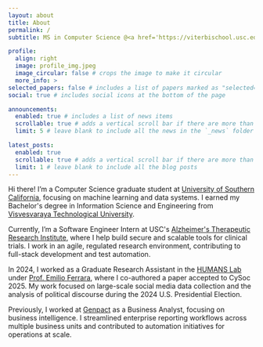```yaml
---
layout: about
title: About
permalink: /
subtitle: MS in Computer Science @<a href='https://viterbischool.usc.edu/'>USC</a>

profile:
  align: right
  image: profile_img.jpeg
  image_circular: false # crops the image to make it circular
  more_info: >
selected_papers: false # includes a list of papers marked as "selected={true}"
social: true # includes social icons at the bottom of the page

announcements:
  enabled: true # includes a list of news items
  scrollable: true # adds a vertical scroll bar if there are more than 3 news items
  limit: 5 # leave blank to include all the news in the `_news` folder

latest_posts:
  enabled: true
  scrollable: true # adds a vertical scroll bar if there are more than 3 new posts items
  limit: 1 # leave blank to include all the blog posts
---
```


Hi there!
I’m a Computer Science graduate student at [University of Southern California](https://www.usc.edu/),
focusing on machine learning and data systems.
I earned my Bachelor's degree in Information Science and Engineering
from [Visvesvaraya Technological University](https://www.vtu.ac.in/).

Currently, I’m a Software Engineer Intern at USC's [Alzheimer's Therapeutic Research Institute](https://atri.usc.edu/),
where I help build secure and scalable tools for clinical trials.
I work in an agile, regulated research environment, contributing to full-stack development and test automation.

In 2024,
I worked as a Graduate Research Assistant in the [HUMANS Lab](http://www.emilio.ferrara.name/code/)
under [Prof. Emilio Ferrara](https://www.emilio.ferrara.name/),
where I co-authored a paper accepted to CySoc 2025.
My work focused on large-scale social media data collection and the analysis of political discourse during the 2024 U.S.
Presidential Election.

Previously, I worked at [Genpact](https://www.genpact.com/) as a Business Analyst, focusing on business intelligence. I
streamlined enterprise reporting workflows across multiple business units and contributed to automation initiatives for
operations at scale.

<br>


[//]: # (## Personal Interests)

[//]: # ()
[//]: # (Outside class, I enjoy mentoring peers, contributing to open-source projects, and serve as an Outreach Board Member)

[//]: # (at [G.R.I.D.S]&#40;https://gridsusc.com/&#41; USC to help grow the data science community. I also love exploring new places and)

[//]: # (cultures, and I'm an avid fan of science fiction movies and TV shows.)

[//]: # (In my downtime, you’ll often find me trekking or heading out on a spontaneous hike)

[//]: # ()
[//]: # (<br>)

[//]: # ()
[//]: # (## Education)

[//]: # ()
[//]: # (**University of Southern California** | Los Angeles, CA  )

[//]: # (Master of Science in Computer Science &#40;MSCS&#41;  )

[//]: # (Coursework: Machine Learning for Data Science, Deep Learning, Algorithms, Database Systems)

[//]: # ()
[//]: # (**Visvesvaraya Technological University** | Bengaluru, India  )

[//]: # (Bachelor of Engineering in Information Science and Engineering  )

[//]: # (Coursework: Data Structures and Algorithms, Machine Learning, Artificial Intelligence, Big Data  )

[//]: # (Awards: SSP Post-Matric Scholarship &#40;merit-based&#41;, Top 5% of department)
